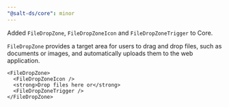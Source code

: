 ```yaml
---
"@salt-ds/core": minor
---
```


Added `FileDropZone`, `FileDropZoneIcon` and `FileDropZoneTrigger` to Core.

`FileDropZone` provides a target area for users to drag and drop files, such as documents or images, and automatically uploads them to the web application.

```tsx
<FileDropZone>
  <FileDropZoneIcon />
  <strong>Drop files here or</strong>
  <FileDropZoneTrigger />
</FileDropZone>
```

